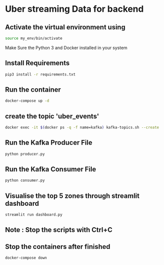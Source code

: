 # Uber streaming Data for backend

## Activate the virtual environment using 
```bash
source my_env/bin/activate
```
Make Sure the Python 3 and Docker installed in your system
## Install Requirements
```bash
pip3 install -r requirements.txt
```
## Run the container
```bash
docker-compose up -d
```

## create the topic 'uber_events'
```bash
docker exec -it $(docker ps -q -f name=kafka) kafka-topics.sh --create --topic uber_events --bootstrap-server localhost:9092 --partitions 1 --replication-factor 1
```

## Run the Kafka Producer File
```bash
python producer.py
```

## Run the Kafka Consumer File
```bash
python consumer.py
```
## Visualise the top 5 zones through streamlit dashboard
```bash
streamlit run dashboard.py
```
## Note : Stop the scripts with Ctrl+C

## Stop the containers after finished
```bash
docker-compose down
```

